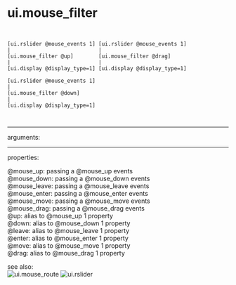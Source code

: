# ui.mouse_filter

```


[ui.rslider @mouse_events 1] [ui.rslider @mouse_events 1]
|                            |
[ui.mouse_filter @up]        [ui.mouse_filter @drag]
|                            |
[ui.display @display_type=1] [ui.display @display_type=1]

[ui.rslider @mouse_events 1]
|
[ui.mouse_filter @down]
|
[ui.display @display_type=1]

            
```
---
arguments:


---
properties:

@mouse_up: passing a @mouse_up
            events<br>
@mouse_down: passing a @mouse_down
            events<br>
@mouse_leave: passing a @mouse_leave
            events<br>
@mouse_enter: passing a @mouse_enter
            events<br>
@mouse_move: passing a @mouse_move
            events<br>
@mouse_drag: passing a @mouse_drag
            events<br>
@up: alias to @mouse_up 1 property<br>
@down: alias to @mouse_down 1
            property<br>
@leave: alias to @mouse_leave 1
            property<br>
@enter: alias to @mouse_enter 1
            property<br>
@move: alias to @mouse_move 1
            property<br>
@drag: alias to @mouse_drag 1
            property<br>

see also:<br>
![ui.mouse_route]("img/object_ui.mouse_route.png")
![ui.rslider]("img/object_ui.rslider.png")

